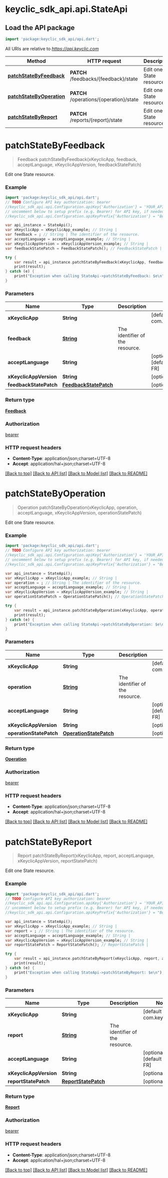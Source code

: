 # keyclic_sdk_api.api.StateApi

## Load the API package
```dart
import 'package:keyclic_sdk_api/api.dart';
```

All URIs are relative to *https://api.keyclic.com*

Method | HTTP request | Description
------------- | ------------- | -------------
[**patchStateByFeedback**](StateApi.md#patchStateByFeedback) | **PATCH** /feedbacks/{feedback}/state | Edit one State resource.
[**patchStateByOperation**](StateApi.md#patchStateByOperation) | **PATCH** /operations/{operation}/state | Edit one State resource.
[**patchStateByReport**](StateApi.md#patchStateByReport) | **PATCH** /reports/{report}/state | Edit one State resource.


# **patchStateByFeedback**
> Feedback patchStateByFeedback(xKeyclicApp, feedback, acceptLanguage, xKeyclicAppVersion, feedbackStatePatch)

Edit one State resource.

### Example 
```dart
import 'package:keyclic_sdk_api/api.dart';
// TODO Configure API key authorization: bearer
//keyclic_sdk_api.api.Configuration.apiKey{'Authorization'} = 'YOUR_API_KEY';
// uncomment below to setup prefix (e.g. Bearer) for API key, if needed
//keyclic_sdk_api.api.Configuration.apiKeyPrefix{'Authorization'} = "Bearer";

var api_instance = StateApi();
var xKeyclicApp = xKeyclicApp_example; // String | 
var feedback = ; // String | The identifier of the resource.
var acceptLanguage = acceptLanguage_example; // String | 
var xKeyclicAppVersion = xKeyclicAppVersion_example; // String | 
var feedbackStatePatch = FeedbackStatePatch(); // FeedbackStatePatch | 

try { 
    var result = api_instance.patchStateByFeedback(xKeyclicApp, feedback, acceptLanguage, xKeyclicAppVersion, feedbackStatePatch);
    print(result);
} catch (e) {
    print("Exception when calling StateApi->patchStateByFeedback: $e\n");
}
```

### Parameters

Name | Type | Description  | Notes
------------- | ------------- | ------------- | -------------
 **xKeyclicApp** | **String**|  | [default to com.keyclic.app]
 **feedback** | [**String**](.md)| The identifier of the resource. | 
 **acceptLanguage** | **String**|  | [optional] [default to fr-FR]
 **xKeyclicAppVersion** | **String**|  | [optional] 
 **feedbackStatePatch** | [**FeedbackStatePatch**](FeedbackStatePatch.md)|  | [optional] 

### Return type

[**Feedback**](Feedback.md)

### Authorization

[bearer](../README.md#bearer)

### HTTP request headers

 - **Content-Type**: application/json;charset=UTF-8
 - **Accept**: application/hal+json;charset=UTF-8

[[Back to top]](#) [[Back to API list]](../README.md#documentation-for-api-endpoints) [[Back to Model list]](../README.md#documentation-for-models) [[Back to README]](../README.md)

# **patchStateByOperation**
> Operation patchStateByOperation(xKeyclicApp, operation, acceptLanguage, xKeyclicAppVersion, operationStatePatch)

Edit one State resource.

### Example 
```dart
import 'package:keyclic_sdk_api/api.dart';
// TODO Configure API key authorization: bearer
//keyclic_sdk_api.api.Configuration.apiKey{'Authorization'} = 'YOUR_API_KEY';
// uncomment below to setup prefix (e.g. Bearer) for API key, if needed
//keyclic_sdk_api.api.Configuration.apiKeyPrefix{'Authorization'} = "Bearer";

var api_instance = StateApi();
var xKeyclicApp = xKeyclicApp_example; // String | 
var operation = ; // String | The identifier of the resource.
var acceptLanguage = acceptLanguage_example; // String | 
var xKeyclicAppVersion = xKeyclicAppVersion_example; // String | 
var operationStatePatch = OperationStatePatch(); // OperationStatePatch | 

try { 
    var result = api_instance.patchStateByOperation(xKeyclicApp, operation, acceptLanguage, xKeyclicAppVersion, operationStatePatch);
    print(result);
} catch (e) {
    print("Exception when calling StateApi->patchStateByOperation: $e\n");
}
```

### Parameters

Name | Type | Description  | Notes
------------- | ------------- | ------------- | -------------
 **xKeyclicApp** | **String**|  | [default to com.keyclic.app]
 **operation** | [**String**](.md)| The identifier of the resource. | 
 **acceptLanguage** | **String**|  | [optional] [default to fr-FR]
 **xKeyclicAppVersion** | **String**|  | [optional] 
 **operationStatePatch** | [**OperationStatePatch**](OperationStatePatch.md)|  | [optional] 

### Return type

[**Operation**](Operation.md)

### Authorization

[bearer](../README.md#bearer)

### HTTP request headers

 - **Content-Type**: application/json;charset=UTF-8
 - **Accept**: application/hal+json;charset=UTF-8

[[Back to top]](#) [[Back to API list]](../README.md#documentation-for-api-endpoints) [[Back to Model list]](../README.md#documentation-for-models) [[Back to README]](../README.md)

# **patchStateByReport**
> Report patchStateByReport(xKeyclicApp, report, acceptLanguage, xKeyclicAppVersion, reportStatePatch)

Edit one State resource.

### Example 
```dart
import 'package:keyclic_sdk_api/api.dart';
// TODO Configure API key authorization: bearer
//keyclic_sdk_api.api.Configuration.apiKey{'Authorization'} = 'YOUR_API_KEY';
// uncomment below to setup prefix (e.g. Bearer) for API key, if needed
//keyclic_sdk_api.api.Configuration.apiKeyPrefix{'Authorization'} = "Bearer";

var api_instance = StateApi();
var xKeyclicApp = xKeyclicApp_example; // String | 
var report = ; // String | The identifier of the resource.
var acceptLanguage = acceptLanguage_example; // String | 
var xKeyclicAppVersion = xKeyclicAppVersion_example; // String | 
var reportStatePatch = ReportStatePatch(); // ReportStatePatch | 

try { 
    var result = api_instance.patchStateByReport(xKeyclicApp, report, acceptLanguage, xKeyclicAppVersion, reportStatePatch);
    print(result);
} catch (e) {
    print("Exception when calling StateApi->patchStateByReport: $e\n");
}
```

### Parameters

Name | Type | Description  | Notes
------------- | ------------- | ------------- | -------------
 **xKeyclicApp** | **String**|  | [default to com.keyclic.app]
 **report** | [**String**](.md)| The identifier of the resource. | 
 **acceptLanguage** | **String**|  | [optional] [default to fr-FR]
 **xKeyclicAppVersion** | **String**|  | [optional] 
 **reportStatePatch** | [**ReportStatePatch**](ReportStatePatch.md)|  | [optional] 

### Return type

[**Report**](Report.md)

### Authorization

[bearer](../README.md#bearer)

### HTTP request headers

 - **Content-Type**: application/json;charset=UTF-8
 - **Accept**: application/hal+json;charset=UTF-8

[[Back to top]](#) [[Back to API list]](../README.md#documentation-for-api-endpoints) [[Back to Model list]](../README.md#documentation-for-models) [[Back to README]](../README.md)

